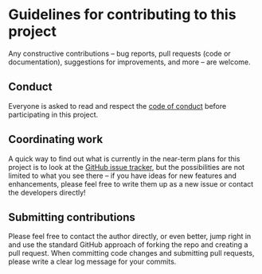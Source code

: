 
# Guidelines for contributing to this project

Any constructive contributions &ndash; bug reports, pull requests (code or documentation), suggestions for improvements, and more &ndash; are welcome.

## Conduct

Everyone is asked to read and respect the [code of conduct](CODE_OF_CONDUCT.md) before participating in this project.

## Coordinating work

A quick way to find out what is currently in the near-term plans for this project is to look at the [GitHub issue tracker](https://github.com/caltechlibrary/cl-js/issues), but the possibilities are not limited to what you see there &ndash; if you have ideas for new features and enhancements, please feel free to write them up as a new issue or contact the developers directly!

## Submitting contributions

Please feel free to contact the author directly, or even better, jump right in and use the standard GitHub approach of forking the repo and creating a pull request.  When committing code changes and submitting pull requests, please write a clear log message for your commits.
